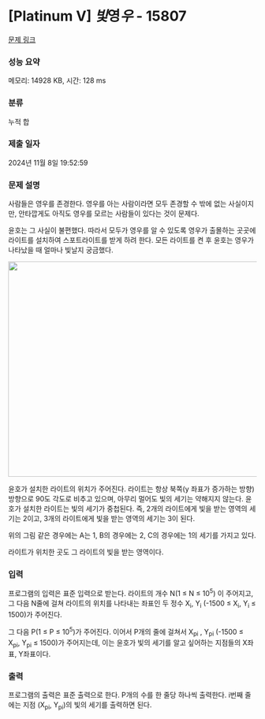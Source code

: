 # [Platinum V] *빛*영*우* - 15807 

[문제 링크](https://www.acmicpc.net/problem/15807) 

### 성능 요약

메모리: 14928 KB, 시간: 128 ms

### 분류

누적 합

### 제출 일자

2024년 11월 8일 19:52:59

### 문제 설명

<p>사람들은 영우를 존경한다. 영우를 아는 사람이라면 모두 존경할 수 밖에 없는 사실이지만, 안타깝게도 아직도 영우를 모르는 사람들이 있다는 것이 문제다. </p>

<p>윤호는 그 사실이 불편했다. 따라서 모두가 영우를 알 수 있도록 영우가 출몰하는 곳곳에 라이트를 설치하여 스포트라이트를 받게 하려 한다. 모든 라이트를 켠 후 윤호는 영우가 나타났을 때 얼마나 빛날지 궁금했다.</p>

<p style="text-align: center;"><img alt="" src="https://onlinejudgeimages.s3-ap-northeast-1.amazonaws.com/problem/15807/1.png" style="width: 531px; height: 437px;"></p>

<p>윤호가 설치한 라이트의 위치가 주어진다. 라이트는 항상 북쪽(y 좌표가 증가하는 방향) 방향으로 90도 각도로 비추고 있으며, 아무리 멀어도 빛의 세기는 약해지지 않는다. 윤호가 설치한 라이트는 빛의 세기가 중첩된다. 즉, 2개의 라이트에게 빛을 받는 영역의 세기는 2이고, 3개의 라이트에게 빛을 받는 영역의 세기는 3이 된다.</p>

<p>위의 그림 같은 경우에는 A는 1, B의 경우에는 2, C의 경우에는 1의 세기를 가지고 있다.</p>

<p>라이트가 위치한 곳도 그 라이트의 빛을 받는 영역이다.</p>

### 입력 

 <p>프로그램의 입력은 표준 입력으로 받는다. 라이트의 개수 N(1 ≤ N ≤ 10<sup>5</sup>) 이 주어지고, 그 다음 N줄에 걸쳐 라이트의 위치를 나타내는 좌표인 두 정수 X<sub>i</sub>, Y<sub>i</sub> (-1500 ≤ X<sub>i</sub>, Y<sub>i</sub> ≤ 1500)가 주어진다.</p>

<p>그 다음 P(1 ≤ P ≤ 10<sup>5</sup>)가 주어진다. 이어서 P개의 줄에 걸쳐서 X<sub>pi</sub> , Y<sub>pi</sub> (-1500 ≤ X<sub>pi</sub>, Y<sub>pi</sub> ≤ 1500)가 주어지는데, 이는 윤호가 빛의 세기를 알고 싶어하는 지점들의 X좌표, Y좌표이다.</p>

### 출력 

 <p>프로그램의 출력은 표준 출력으로 한다. P개의 수를 한 줄당 하나씩 출력한다. i번째 줄에는 지점 (X<sub>pi</sub>, Y<sub>pi</sub>)의 빛의 세기를 출력하면 된다.</p>

